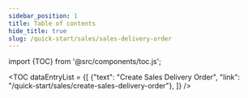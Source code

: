 ```yaml
---
sidebar_position: 1
title: Table of contents
hide_title: true 
slug: /quick-start/sales/sales-delivery-order 
---
```


import {TOC} from '@src/components/toc.js';

<TOC
dataEntryList = {[
{"text": "Create Sales Delivery Order", "link": "/quick-start/sales/create-sales-delivery-order"},
]}
/>
